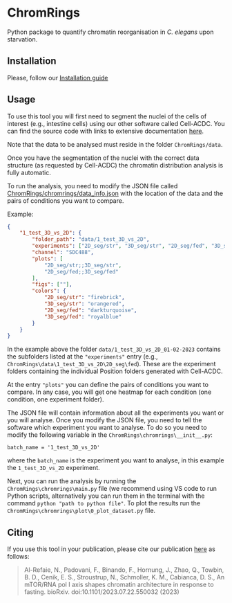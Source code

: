 # ChromRings
Python package to quantify chromatin reorganisation in *C. elegans* upon starvation. 

## Installation

Please, follow our [Installation guide](https://github.com/ElpadoCan/ChromRings/blob/main/install.rst)

## Usage

To use this tool you will first need to segment the nuclei of the cells of interest (e.g., intestine cells) using our other software called Cell-ACDC. You can find the source code with links to extensive documentation [here](https://github.com/SchmollerLab/Cell_ACDC?tab=readme-ov-file#resources). 

Note that the data to be analysed must reside in the folder `ChromRings/data`.

Once you have the segmentation of the nuclei with the correct data structure (as requested by Cell-ACDC) the chromatin distribution analysis is fully automatic. 

To run the analysis, you need to modify the JSON file called [ChromRings/chromrings/data_info.json](https://github.com/ElpadoCan/ChromRings/blob/main/chromrings/data_info.json) with the location of the data and the pairs of conditions you want to compare. 

Example:

```json
{
    "1_test_3D_vs_2D": {
        "folder_path": "data/1_test_3D_vs_2D",
        "experiments": ["2D_seg/str", "3D_seg/str", "2D_seg/fed", "3D_seg/fed"],
        "channel": "SDC488",
        "plots": [
            "2D_seg/str;;3D_seg/str",
            "2D_seg/fed;;3D_seg/fed"
        ],
        "figs": [""], 
        "colors": {
            "2D_seg/str": "firebrick",
            "3D_seg/str": "orangered",
            "2D_seg/fed": "darkturquoise",
            "3D_seg/fed": "royalblue"
        }
    }
}
```

In the example above the folder `data/1_test_3D_vs_2D_01-02-2023` contains the subfolders listed at the `"experiments"` entry (e.g., `ChromRings\data\1_test_3D_vs_2D\2D_seg\fed`). These are the experiment folders containing the individual Position folders generated with Cell-ACDC. 

At the entry `"plots"` you can define the pairs of conditions you want to compare. In any case, you will get one heatmap for each condition (one condition, one experiment folder). 

The JSON file will contain information about all the experiments you want or you will analyse. Once you modify the JSON file, you need to tell the software which experiment you want to analyse. To do so you need to modify the following variable in the `ChromRings\chromrings\__init__.py`:

```
batch_name = '1_test_3D_vs_2D' 
```

where the `batch_name` is the experiment you want to analyse, in this example the `1_test_3D_vs_2D` experiment.

Next, you can run the analysis by running the `ChromRings\chromrings\main.py` file (we recommend using VS code to run Python scripts, alternatively you can run them in the terminal with the command `python "path to python file"`. To plot the results run the `ChromRings\chromrings\plot\0_plot_dataset.py` file. 

## Citing

If you use this tool in your publication, please cite our publication [here](https://www.biorxiv.org/content/10.1101/2023.07.22.550032v1) as follows:

> Al-Refaie, N., Padovani, F., Binando, F., Hornung, J., Zhao, Q., Towbin, B. D., Cenik, E. S., Stroustrup, N.,
Schmoller, K. M., Cabianca, D. S., An mTOR/RNA pol I axis shapes chromatin architecture in response to
fasting. bioRxiv. doi:10.1101/2023.07.22.550032 (2023)
